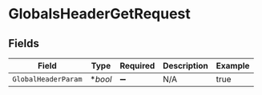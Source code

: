 # GlobalsHeaderGetRequest


## Fields

| Field               | Type                | Required            | Description         | Example             |
| ------------------- | ------------------- | ------------------- | ------------------- | ------------------- |
| `GlobalHeaderParam` | **bool*             | :heavy_minus_sign:  | N/A                 | true                |